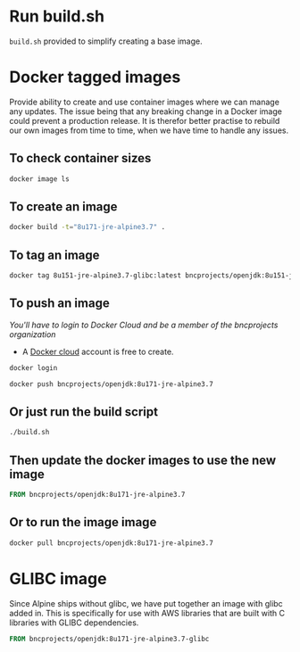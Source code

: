 # Run build.sh

`build.sh` provided to simplify creating a base image.

# Docker tagged images

Provide ability to create and use container images where we can manage any updates. The issue being that any breaking
change in a Docker image could prevent a production release. It is therefor better practise to rebuild our own images
from time to time, when we have time to handle any issues.

## To check container sizes

```bash
docker image ls
```

## To create an image
```bash
docker build -t="8u171-jre-alpine3.7" .
```

## To tag an image
```bash
docker tag 8u151-jre-alpine3.7-glibc:latest bncprojects/openjdk:8u151-jre-alpine3.7
```

## To push an image
_You'll have to login to Docker Cloud and be a member of the bncprojects organization_
* A [Docker cloud](https://cloud.docker.com) account is free to create.

```bash
docker login
```

```bash
docker push bncprojects/openjdk:8u171-jre-alpine3.7
```

## Or just run the build script
```bash
./build.sh
```

## Then update the docker images to use the new image
```dockerfile
FROM bncprojects/openjdk:8u171-jre-alpine3.7
```

## Or to run the image image
```dockerfile
docker pull bncprojects/openjdk:8u171-jre-alpine3.7
```

# GLIBC image
Since Alpine ships without glibc, we have put together an image with glibc added in. This is specifically for use with AWS libraries that are built with C libraries with GLIBC dependencies.
```dockerfile
FROM bncprojects/openjdk:8u171-jre-alpine3.7-glibc
```
